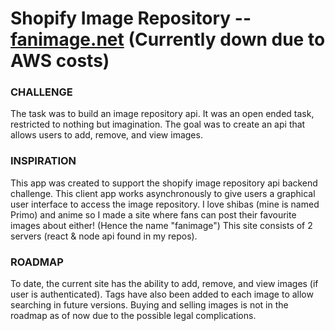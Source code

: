 # Shopify Image Repository --  [fanimage.net](http://fanimage.net) (Currently down due to AWS costs)

### CHALLENGE
The task was to build an image repository api. It was an open ended task, restricted to nothing but imagination. The goal was to create an api that allows users to add, remove, and view images.

### INSPIRATION
This app was created to support the shopify image repository api backend challenge. This client app works asynchronously to give users a graphical user interface to access the image repository.
I love shibas (mine is named Primo) and anime so I made a site where fans can post their favourite images about either! (Hence the name "fanimage")
This site consists of 2 servers (react & node api found in my repos). 

### ROADMAP
To date, the current site has the ability to add, remove, and view images (if user is authenticated). Tags have also been added to each image to allow searching in future versions. Buying and selling images is not in the roadmap as of now due to the possible legal complications.
